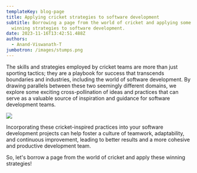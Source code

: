 ```yaml
---
templateKey: blog-page
title: Applying cricket strategies to software development
subtitle: Borrowing a page from the world of cricket and applying some of the
  winning strategies to software development.
date: 2023-11-16T13:42:51.488Z
authors:
  - Anand-Viswanath-T
jumbotron: /images/stumps.png
---
```

The skills and strategies employed by cricket teams are more than just sporting tactics; they are a playbook for success that transcends boundaries and industries, including the world of software development. By drawing parallels between these two seemingly different domains, we explore some exciting cross-pollination of ideas and practices that can serve as a valuable source of inspiration and guidance for software development teams.

![](/images/cricket2software.png)

Incorporating these cricket-inspired practices into your software development projects can help foster a culture of teamwork, adaptability, and continuous improvement, leading to better results and a more cohesive and productive development team.

So, let's borrow a page from the world of cricket and apply these winning strategies!